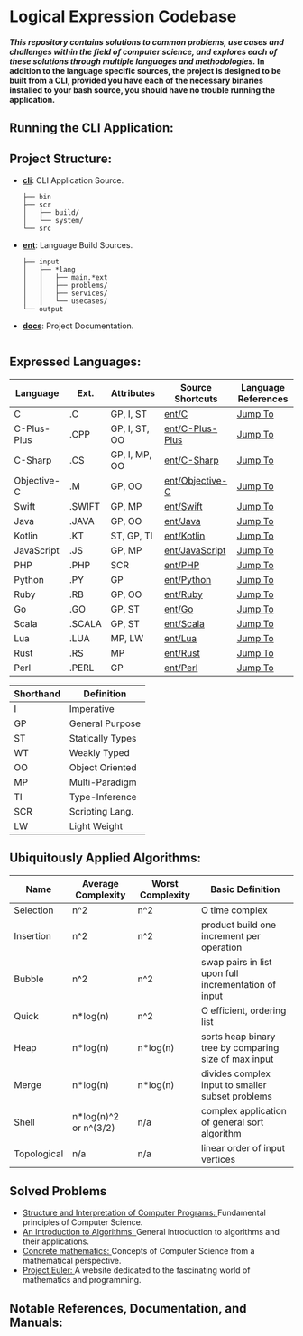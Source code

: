 # Logical Expression Codebase

#### ***This repository contains solutions to common problems, use cases and challenges within the field of computer science, and explores each of these solutions through multiple languages and methodologies.*** In addition to the language specific sources, the project is designed to be built from a CLI, provided you have each of the necessary binaries installed to your bash source, you should have no trouble running the application.

Running the CLI Application:
----------------------------

Project Structure:
------------------
* [**cli**](https://github.com/lancewalk87/CLS-Logical-Expression-Codebase/tree/master/cli): CLI Application Source.
  ```
  ├── bin                    
  ├── scr
  │   ├── build/
  │   └── system/
  └── src
  ```
* [**ent**](https://github.com/lancewalk87/CLS-Logical-Expression-Codebase/tree/master/ent): Language Build Sources.
  ```
  ├── input
  │   ├── *lang
  │   │   ├── main.*ext
  │   │   ├── problems/
  │   │   ├── services/
  │   │   └── usecases/
  └── output
  ```
* [**docs**](https://github.com/lancewalk87/CLS-Logical-Expression-Codebase/tree/master/ref): Project Documentation.
  ```

  ```

Expressed Languages:
-------------------

|     Language      | Ext.      | Attributes      | Source Shortcuts                                                                                               | Language References |
| ----------------- | --------- | --------------- | -------------------------------------------------------------------------------------------------------------- | ------------------- |
| C                 | .C        | GP, I, ST       | [ent/C](https://github.com/lancewalk87/CLS-Logical-Expression-Codebase/tree/master/ent/input/C)                      | [Jump To](https://www.cprogramming.com/)
| C-Plus-Plus       | .CPP      | GP, I, ST, OO   | [ent/C-Plus-Plus](https://github.com/lancewalk87/CLS-Logical-Expression-Codebase/tree/master/ent/input/C-Plus-Plus)  | [Jump To](http://www.cplusplus.com/)
| C-Sharp           | .CS       | GP, I, MP, OO   | [ent/C-Sharp](https://github.com/lancewalk87/CLS-Logical-Expression-Codebase/tree/master/ent/input/C-Sharp)          | [Jump To](https://docs.microsoft.com/en-us/dotnet/csharp/)
| Objective-C       | .M        | GP, OO          | [ent/Objective-C](https://github.com/lancewalk87/CLS-Logical-Expression-Codebase/tree/master/ent/input/Objective-C)  | [Jump To](https://developer.apple.com/library/archive/documentation/Cocoa/Conceptual/ObjectiveC/Introduction/introObjectiveC.html)
| Swift             | .SWIFT    | GP, MP          | [ent/Swift](https://github.com/lancewalk87/CLS-Logical-Expression-Codebase/tree/master/ent/input/Swift)              | [Jump To](https://swift.org/)
| Java              | .JAVA     | GP, OO          | [ent/Java](https://github.com/lancewalk87/CLS-Logical-Expression-Codebase/tree/master/ent/input/Java)                | [Jump To](https://docs.oracle.com/javase/tutorial/)
| Kotlin            | .KT       | ST, GP, TI      | [ent/Kotlin](https://github.com/lancewalk87/CLS-Logical-Expression-Codebase/tree/master/ent/input/Kotlin)            | [Jump To](https://kotlinlang.org/)
| JavaScript        | .JS       | GP, MP          | [ent/JavaScript](https://github.com/lancewalk87/CLS-Logical-Expression-Codebase/tree/master/ent/input/JavaScript)    | [Jump To](https://www.javascript.com/)
| PHP               | .PHP      | SCR             | [ent/PHP](https://github.com/lancewalk87/CLS-Logical-Expression-Codebase/tree/master/ent/input/PHP)                  | [Jump To](http://www.php.net/)
| Python            | .PY       | GP              | [ent/Python](https://github.com/lancewalk87/CLS-Logical-Expression-Codebase/tree/master/ent/input/Python)            | [Jump To](https://www.python.org/)
| Ruby              | .RB       | GP, OO          | [ent/Ruby](https://github.com/lancewalk87/CLS-Logical-Expression-Codebase/tree/master/ent/input/Ruby)                | [Jump To](https://www.ruby-lang.org/en/)
| Go                | .GO       | GP, ST          | [ent/Go](https://github.com/lancewalk87/CLS-Logical-Expression-Codebase/tree/master/ent/input/Go)                    | [Jump To](https://golang.org/)
| Scala             | .SCALA    | GP, ST          | [ent/Scala](https://github.com/lancewalk87/CLS-Logical-Expression-Codebase/tree/master/ent/input/Scala)              | [Jump To](https://www.scala-lang.org/)
| Lua               | .LUA      | MP, LW          | [ent/Lua](https://github.com/lancewalk87/CLS-Logical-Expression-Codebase/tree/master/ent/input/Lua)                  | [Jump To](https://www.lua.org/)
| Rust              | .RS       | MP              | [ent/Rust](https://github.com/lancewalk87/CLS-Logical-Expression-Codebase/tree/master/ent/input/Rust)                | [Jump To](https://www.rust-lang.org/)
| Perl              | .PERL     | GP              | [ent/Perl](https://github.com/lancewalk87/CLS-Logical-Expression-Codebase/tree/master/ent/input/Perl)                | [Jump To](https://www.perl.org/)

| Shorthand | Definition         |
| --------- | ------------------ |
| I         | Imperative         |
| GP        | General Purpose    |
| ST        | Statically Types   |
| WT        | Weakly Typed       |  
| OO        | Object Oriented    |   
| MP        | Multi-Paradigm     |  
| TI        | Type-Inference     |
| SCR       | Scripting Lang.    |  
| LW        | Light Weight       |  


Ubiquitously Applied Algorithms:  
--------------------------------
| Name        | Average Complexity    | Worst Complexity | Basic Definition                                      |
| ----------- | --------------------- | ---------------- | ----------------------------------------------------- |
| Selection   | n^2                   | n^2              | O time complex                                        |
| Insertion   | n^2                   | n^2              | product build one increment per operation             |
| Bubble      | n^2                   | n^2              | swap pairs in list upon full incrementation of input  |
| Quick       | n*log(n)              | n^2              |  O efficient, ordering list                           |
| Heap        | n*log(n)              | n*log(n)         | sorts heap binary tree by comparing size of max input |   
| Merge       | n*log(n)              | n*log(n)         | divides complex input to smaller subset problems      |
| Shell       | n*log(n)^2 or n^(3/2) | n/a              | complex application of general sort algorithm         |
| Topological | n/a                   | n/a              | linear order of input vertices                        |


Solved Problems
--------
* [Structure and Interpretation of Computer Programs: ](https://github.com/lancewalk87/CLS-Logical-Expression-Codebase/tree/master/docs/structure_interpretation.md) Fundamental principles of Computer Science.  
* [An Introduction to Algorithms: ](https://github.com/lancewalk87/CLS-Logical-Expression-Codebase/tree/master/docs/introduction_algorithms.md) General introduction to algorithms and their applications.
* [Concrete mathematics: ](https://github.com/lancewalk87/CLS-Logical-Expression-Codebase/tree/master/docs/concrete_mathematics.md) Concepts of Computer Science from a mathematical perspective.
* [Project Euler: ](https://github.com/lancewalk87/CLS-Logical-Expression-Codebase/tree/master/docs/project_euler.md) A website dedicated to the fascinating world of mathematics and programming.

Notable References, Documentation, and Manuals:
-----------------------------------------------

